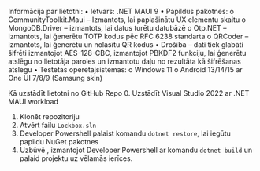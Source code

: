 Informācija par lietotni:
  •	Ietvars: .NET MAUI 9
  •	Papildus pakotnes:
    o	CommunityToolkit.Maui – Izmantots, lai paplašinātu UX elementu skaitu
    o	MongoDB.Driver – izmantots, lai datus turētu datubāzē 
    o	Otp.NET – izmantots, lai ģenerētu TOTP kodus pēc RFC 6238 standarta
    o QRCoder – izmantots, lai ģenerētu un nolasītu QR kodus
  •	Drošība – dati tiek glabāti šifrēti izmantojot AES-128-CBC, izmantojot PBKDF2 funkciju, lai ģenerētu atslēgu no lietotāja paroles un izmantotu daļu no rezultāta kā šifrēšanas atslēgu
  •	Testētās operētājsistēmas: 
    o	Windows 11
    o	Android 13/14/15 ar One UI 7/8/9 (Samsung skin)

Kā uzstādīt lietotni no GitHub Repo
  0.	Uzstādīt Visual Studio 2022 ar .NET MAUI workload
  1.	Klonēt repozitoriju 
  2.	Atvērt failu `Lockbox.sln` 
  3.	Developer Powershell palaist komandu `dotnet restore`, lai iegūtu papildu NuGet pakotnes
  4.	Uzbūvē , izmantojot Developer Powershell ar komandu ­`dotnet build` un palaid projektu uz vēlamās ierīces.
